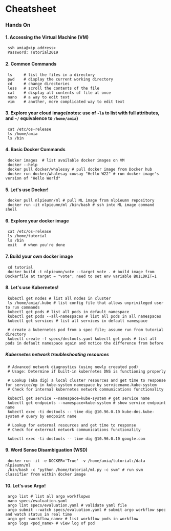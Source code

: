 # Cheatsheet

### Hands On

#### 1. Accessing the Virtual Machine (VM)
     ssh amia@<ip_address>
     Password: Tutorial2019

#### 2. Common Commands 
     ls     # list the files in a directory
     pwd    # display the current working directory
     cd     # change directories
     less   # scroll the contents of the file
     cat    # display all contents of file at once
     nano   # a way to edit text
     vim    # another, more complicated way to edit text
     
#### 3. Explore your cloud image(notes: use of `-la` to list with full attributes, and `~/` equivalence to `/home/amia`)
     cat /etc/os-release
     ls /home/amia
     ls /bin
     
#### 4. Basic Docker Commands 
     docker images  # list available docker images on VM 
     docker --help
     docker pull docker/whalesay # pull docker image from Docker hub
     docker run docker/whalesay cowsay "Hello W22" # run docker image's version of "Hello World" 
     
#### 5. Let's use Docker!
     docker pull nlpieumn/ml # pull ML image from nlpieumn repository
     docker run -it nlpieumn/ml /bin/bash # ssh into ML image command shell
     
#### 6. Explore your docker image
     cat /etc/os-release
     ls /home/tutorial
     ls /bin 
     exit   # when you're done
     
#### 7. Build your own docker image
     cd tutorial
     docker build -t nlpieumn/vote --target vote . # build image from Dockerfile at target = "vote"; need to set env variable BUILDKIT=1
     
#### 8. Let's use Kubernetes! 
     kubectl get nodes # list all nodes in cluster
     ls /home/amia/.kube # list config file that allows unprivileged user to run commands
     kubectl get pods # list all pods in default namespace
     kubectl get pods --all-namespaces # list all pods in all namespaces
     kubectl get services # list all services in default namespace
     
     # create a kubernetes pod from a spec file; assume run from tutorial directory
     kubectl create -f specs/dnstools.yaml kubectl get pods # list all pods in default namespace again and notice the difference from before
     
##### Kubernetes network troubleshooting resources 
     # Advanced network diagnostics (using newly creeated pod) 
     # Usage: Determine if built-in kubernetes DNS is functioning properly
     
     # Lookup (aka dig) a local cluster resources and get time to response for service/ep in kube-system namespace by servicename.kube-system
     # Check for internal kubernetes network communications functionality
     
     kubectl get service --namespace=kube-system # get service name
     kubectl get endpoints --namespace=kube-system # show service endpoint name
     kubectl exec -ti dnstools -- time dig @10.96.0.10 kube-dns.kube-system # query by endpoint name

     # Lookup for external resources and get time to response
     # Check for exterrnal network communications functionality
     
     kubectl exec -ti dnstools -- time dig @10.96.0.10 google.com
     
#### 9. Word Sense Disambiguation (WSD) 
     docker run -it -e DOCKER='True' -v /home/amia/tutorial:/data nlpieumn/ml 
     /bin/bash -c "python /home/tutorial/ml.py -c svm" # run svm classifier from within docker image
     
#### 10. Let's use Argo!
     argo list # list all argo workflopws
     nano specs/evaluation.yaml 
     argo lint specs/evaluation.yaml # validate yaml file
     argo submit --watch specs/evaluation.yaml # submit argo workflow spec and watch status in real time
     argo get <workflow_name> # list workflow pods in workflow
     argo logs <pod_name> # view log of pod
